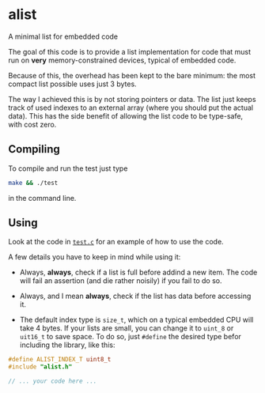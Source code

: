 alist
=====

A minimal list for embedded code

The goal of this code is to provide a list implementation for code that must 
run on **very** memory-constrained devices, typical of embedded code.

Because of this, the overhead has been kept to the bare minimum: the most 
compact list possible uses just 3 bytes.

The way I achieved this is by not storing pointers or data. The list just keeps
track of used indexes to an external array (where you should put the actual 
data). This has the side benefit of allowing the list code to be type-safe, 
with cost zero.

Compiling
----------

To compile and run the test just type 

```sh
make && ./test
```

in the command line.

Using
-----

Look at the code in [`test.c`]() for an example of how to use the code. 

A few details you have to keep in mind while using it:

* Always, **always**, check if a list is full before addind a new item. The 
code will fail an assertion (and die rather noisily) if you fail to do so.

* Always, and I mean **always**, check if the list has data before accessing it.

* The default index type is `size_t`, which on a typical embedded CPU will take
4 bytes. If your lists are small, you can change it to `uint_8` or `uit16_t` to
save space. To do so, just `#define` the desired type befor including the 
library, like this:

```C
#define ALIST_INDEX_T uint8_t
#include "alist.h"

// ... your code here ...
```
